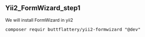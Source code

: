 ## Yii2_FormWizard_step1
We will install FormWizard in yii2

<pre>composer requir buttflattery/yii2-formwizard "@dev"</pre>
